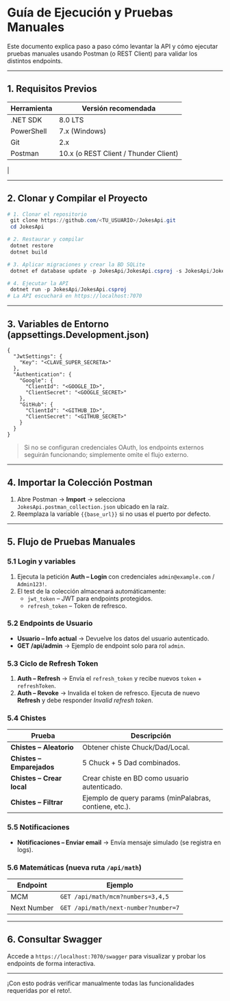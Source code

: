 # Guía de Ejecución y Pruebas Manuales

Este documento explica paso a paso cómo levantar la API y cómo ejecutar pruebas manuales usando Postman (o REST Client) para validar los distintos endpoints.

---

## 1. Requisitos Previos

| Herramienta | Versión recomendada |
|-------------|--------------------|
| .NET SDK    | 8.0 LTS            |
| PowerShell  | 7.x (Windows)      |
| Git         | 2.x                |
| Postman     | 10.x (o REST Client / Thunder Client) |
|

---

## 2. Clonar y Compilar el Proyecto

```powershell
# 1. Clonar el repositorio
 git clone https://github.com/<TU_USUARIO>/JokesApi.git
 cd JokesApi

# 2. Restaurar y compilar
 dotnet restore
 dotnet build

# 3. Aplicar migraciones y crear la BD SQLite
 dotnet ef database update -p JokesApi/JokesApi.csproj -s JokesApi/JokesApi.csproj

# 4. Ejecutar la API
 dotnet run -p JokesApi/JokesApi.csproj
# La API escuchará en https://localhost:7070
```

---

## 3. Variables de Entorno (appsettings.Development.json)

```jsonc
{
  "JwtSettings": {
    "Key": "<CLAVE_SUPER_SECRETA>"
  },
  "Authentication": {
    "Google": {
      "ClientId": "<GOOGLE_ID>",
      "ClientSecret": "<GOOGLE_SECRET>"
    },
    "GitHub": {
      "ClientId": "<GITHUB_ID>",
      "ClientSecret": "<GITHUB_SECRET>"
    }
  }
}
```

> Si no se configuran credenciales OAuth, los endpoints externos seguirán funcionando; simplemente omite el flujo externo.

---

## 4. Importar la Colección Postman

1. Abre Postman → **Import** → selecciona `JokesApi.postman_collection.json` ubicado en la raíz.
2. Reemplaza la variable `{{base_url}}` si no usas el puerto por defecto.

---

## 5. Flujo de Pruebas Manuales

### 5.1 Login y variables

1. Ejecuta la petición **Auth – Login** con credenciales `admin@example.com` / `Admin123!`.
2. El test de la colección almacenará automáticamente:
   * `jwt_token` – JWT para endpoints protegidos.
   * `refresh_token` – Token de refresco.

### 5.2 Endpoints de Usuario

* **Usuario – Info actual** → Devuelve los datos del usuario autenticado.
* **GET /api/admin** → Ejemplo de endpoint solo para rol `admin`.

### 5.3 Ciclo de Refresh Token

1. **Auth – Refresh** → Envía el `refresh_token` y recibe nuevos `token` + `refreshToken`.
2. **Auth – Revoke** → Invalida el token de refresco. Ejecuta de nuevo **Refresh** y debe responder _Invalid refresh token_.

### 5.4 Chistes

| Prueba | Descripción |
|--------|-------------|
| **Chistes – Aleatorio** | Obtener chiste Chuck/Dad/Local.
| **Chistes – Emparejados** | 5 Chuck + 5 Dad combinados.
| **Chistes – Crear local** | Crear chiste en BD como usuario autenticado.
| **Chistes – Filtrar** | Ejemplo de query params (minPalabras, contiene, etc.). |

### 5.5 Notificaciones

* **Notificaciones – Enviar email** → Envía mensaje simulado (se registra en logs).

### 5.6 Matemáticas (nueva ruta `/api/math`)

| Endpoint | Ejemplo |
|----------|---------|
| MCM | `GET /api/math/mcm?numbers=3,4,5` |
| Next Number | `GET /api/math/next-number?number=7` |

---

## 6. Consultar Swagger

Accede a `https://localhost:7070/swagger` para visualizar y probar los endpoints de forma interactiva.

---

¡Con esto podrás verificar manualmente todas las funcionalidades requeridas por el reto!. 
